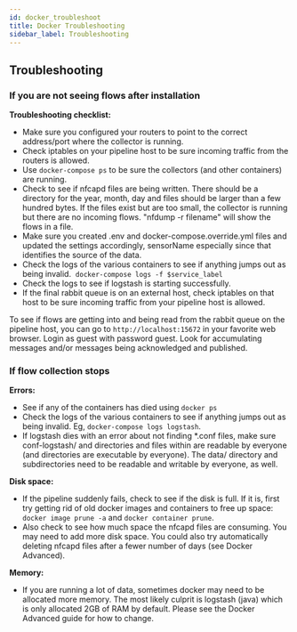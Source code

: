 ```yaml
---
id: docker_troubleshoot
title: Docker Troubleshooting
sidebar_label: Troubleshooting
---
```


## Troubleshooting

### If you are not seeing flows after installation

**Troubleshooting checklist:**

- Make sure you configured your routers to point to the correct address/port where the collector is running.  
- Check iptables on your pipeline host to be sure incoming traffic from the routers is allowed.
- Use `docker-compose ps` to be sure the collectors (and other containers) are running.
- Check to see if nfcapd files are being written. There should be a directory for the year, month, day and files should be larger than a few hundred bytes. If the files exist but are too small, the collector is running but there are no incoming flows.  "nfdump -r filename" will show the flows in a file.
- Make sure you created .env and docker-compose.override.yml files and updated the settings accordingly,  sensorName especially since that identifies the source of the data.
- Check the logs of the various containers to see if anything jumps out as being invalid.  `docker-compose logs -f $service_label`
- Check the logs to see if logstash is starting successfully. 
- If the final rabbit queue is on an external host, check iptables on that host to be sure incoming traffic from your pipeline host is allowed.

To see if flows are getting into and being read from the rabbit queue on the pipeline host, you can go to  `http://localhost:15672` in your favorite web browser. Login as guest with password guest. Look for accumulating messages and/or messages being acknowledged and published.

### If flow collection stops

**Errors:**
- See if any of the containers has died using  `docker ps`
- Check the logs of the various containers to see if anything jumps out as being invalid. Eg, `docker-compose logs logstash`.
- If logstash dies with an error about not finding \*.conf files, make sure conf-logstash/ and directories and files within are readable by everyone (and directories are executable by everyone). The data/ directory and subdirectories need to be readable and writable by everyone, as well.

**Disk space:**
- If the pipeline suddenly fails, check to see if the disk is full. If it is, first try getting rid of old docker images and containers to free up space: `docker image prune -a` and `docker container prune`.
- Also check to see how much space the nfcapd files are consuming. You may need to add more disk space. You could also try automatically deleting nfcapd files after a fewer number of days (see Docker Advanced). 

**Memory:**
- If you are running a lot of data, sometimes docker may need to be allocated more memory. The most
likely culprit is logstash (java) which is only allocated 2GB of RAM by default. Please see the Docker Advanced guide for how to change.

